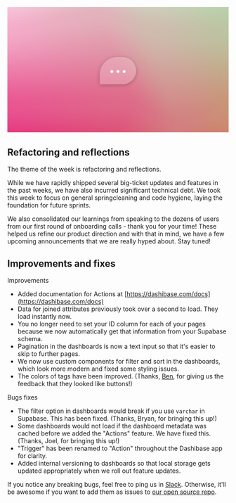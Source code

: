 ![Refactoring and reflections](../assets/refactoring-1.png)

## Refactoring and reflections

The theme of the week is refactoring and reflections.

While we have rapidly shipped several big-ticket updates and features in the past weeks, we have also incurred significant technical debt. We took this week to focus on general springcleaning and code hygiene, laying the foundation for future sprints.

We also consolidated our learnings from speaking to the dozens of users from our first round of onboarding calls - thank you for your time! These helped us refine our product direction and with that in mind, we have a few upcoming announcements that we are really hyped about. Stay tuned!

## Improvements and fixes

Improvements

- Added documentation for Actions at [https://dashibase.com/docs](https://dashibase.com/docs)
- Data for joined attributes previously took over a second to load. They load instantly now.
- You no longer need to set your ID column for each of your pages because we now automatically get that information from your Supabase schema.
- Pagination in the dashboards is now a text input so that it's easier to skip to further pages. 
- We now use custom components for filter and sort in the dashboards, which look more modern and fixed some styling issues.
- The colors of tags have been improved. (Thanks, [Ben](https://www.supercreative.design/), for giving us the feedback that they looked like buttons!)

Bugs fixes

- The filter option in dashboards would break if you use `varchar` in Supabase. This has been fixed. (Thanks, Bryan, for bringing this up!)
- Some dashboards would not load if the dashboard metadata was cached before we added the "Actions" feature. We have fixed this. (Thanks, Joel, for bringing this up!)
- "Trigger" has been renamed to "Action" throughout the Dashibase app for clarity.
- Added internal versioning to dashboards so that local storage gets updated appropriately when we roll out feature updates.

If you notice any breaking bugs, feel free to ping us in [Slack](https://join.slack.com/t/dashibase-community/shared_invite/zt-180rycyqv-ifRwyiQAiXUlBBVxgxQE7g). Otherwise, it'll be awesome if you want to add them as issues to [our open source repo](https://github.com/Dashibase/dashibase/issues).
